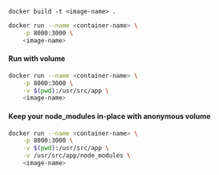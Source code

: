 `docker build -t <image-name> .`

```bash
docker run --name <container-name> \
    -p 8000:3000 \
    <image-name>
```

#### Run with volume
```bash
docker run --name <container-name> \
    -p 8000:3000 \
    -v $(pwd):/usr/src/app \
    <image-name>
```


#### Keep your node_modules in-place with anonymous volume

```bash
docker run --name <container-name> \
    -p 8000:3000 \
    -v $(pwd):/usr/src/app \
    -v /usr/src/app/node_modules \
    <image-name>
```

